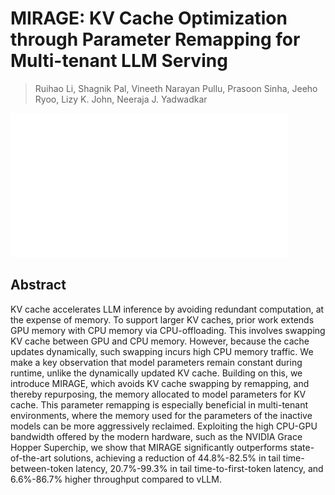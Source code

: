 # MIRAGE: KV Cache Optimization through Parameter Remapping for Multi-tenant LLM Serving

> Ruihao Li, Shagnik Pal, Vineeth Narayan Pullu, Prasoon Sinha, Jeeho Ryoo, Lizy K. John, Neeraja J. Yadwadkar

![](../../blank.jpg)

## Abstract

KV cache accelerates LLM inference by avoiding redundant computation, at the
expense of memory. To support larger KV caches, prior work extends GPU memory
with CPU memory via CPU-offloading. This involves swapping KV cache between GPU
and CPU memory. However, because the cache updates dynamically, such swapping
incurs high CPU memory traffic. We make a key observation that model parameters
remain constant during runtime, unlike the dynamically updated KV cache.
Building on this, we introduce MIRAGE, which avoids KV cache swapping by
remapping, and thereby repurposing, the memory allocated to model parameters
for KV cache. This parameter remapping is especially beneficial in multi-tenant
environments, where the memory used for the parameters of the inactive models
can be more aggressively reclaimed. Exploiting the high CPU-GPU bandwidth
offered by the modern hardware, such as the NVIDIA Grace Hopper Superchip, we
show that MIRAGE significantly outperforms state-of-the-art solutions,
achieving a reduction of 44.8%-82.5% in tail time-between-token latency,
20.7%-99.3% in tail time-to-first-token latency, and 6.6%-86.7% higher
throughput compared to vLLM.
